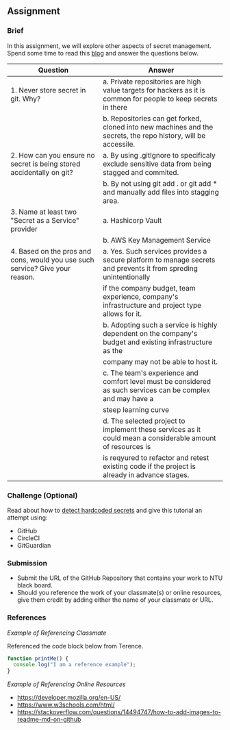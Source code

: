 ## Assignment

### Brief

In this assignment, we will explore other aspects of secret management. Spend some time to read this [blog](https://blog.gitguardian.com/secrets-api-management/) and answer the questions below.

| Question                                                                     | Answer                                                                                                           |
| ---------------------------------------------------------------------------- | ---------------------------------------------------------------------------------------------------------------- |
| 1. Never store secret in git. Why?                                           | a. Private repositories are high value targets for hackers as it is common for people to keep secrets in there   |
|                                                                              | b. Repositories can get forked, cloned into new machines and the secrets, the repo history, will be accessile.   |
| 2. How can you ensure no secret is being stored accidentally on git?         | a. By using .gitIgnore to specificaly exclude sensitive data from being stagged and commited.                    |
|                                                                              | b. By not using git add . or git add \* and manually add files into stagging area.                               |
| 3. Name at least two "Secret as a Service" provider                          | a. Hashicorp Vault                                                                                               |
|                                                                              | b. AWS Key Management Service                                                                                    |
| 4. Based on the pros and cons, would you use such service? Give your reason. | a. Yes. Such services provides a secure platform to manage secrets and prevents it from spreding unintentionally |
|                                                                              | if the company budget, team experience, company's infrastructure and project type allows for it.                 |
|                                                                              | b. Adopting such a service is highly dependent on the company's budget and existing infrastructure as the        |
|                                                                              | company may not be able to host it.                                                                              |
|                                                                              | c. The team's experience and comfort level must be considered as such services can be complex and may have a     |
|                                                                              | steep learning curve                                                                                             |
|                                                                              | d. The selected project to implement these services as it could mean a considerable amount of resources is       |
|                                                                              | is reqyured to refactor and retest existing code if the project is already in advance stages.                    |

### Challenge (Optional)

Read about how to [detect hardcoded secrets](https://circleci.com/blog/detect-hardcoded-secrets-with-gitguardian/) and give this tutorial an attempt using:

- GitHub
- CircleCI
- GitGuardian

### Submission

- Submit the URL of the GitHub Repository that contains your work to NTU black board.
- Should you reference the work of your classmate(s) or online resources, give them credit by adding either the name of your classmate or URL.

### References

_Example of Referencing Classmate_

Referenced the code block below from Terence.

```js
function printMe() {
  console.log("I am a reference example");
}
```

_Example of Referencing Online Resources_

- https://developer.mozilla.org/en-US/
- https://www.w3schools.com/html/
- https://stackoverflow.com/questions/14494747/how-to-add-images-to-readme-md-on-github
